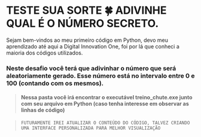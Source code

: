 # TESTE SUA SORTE 🍀 ADIVINHE QUAL É O NÚMERO SECRETO.



Sejam bem-vindos ao meu primeiro código em Python, devo meu aprendizado até aqui a Digital Innovation One, foi por lá que conheci a maioria dos códigos utilizados.



### Neste desafio você terá que adivinhar o número que será aleatoriamente gerado. Esse número está no intervalo entre 0 e 100 (contando com os mesmos). 



> #### Nessa pasta você irá encontrar o executável treino_chute.exe junto com seu arquivo em Python (caso tenha interesse em observar as linhas de código)

> `FUTURAMENTE IREI ATUALIZAR O CONTEÚDO DO CÓDIGO, TALVEZ CRIANDO UMA INTERFACE PERSONALIZADA PARA MELHOR VISUALIZAÇÃO`